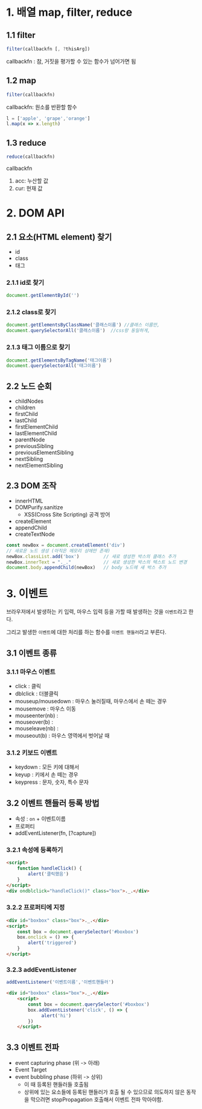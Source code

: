 # 1. 배열 map, filter, reduce

## 1.1 filter

```javascript
filter(callbackfn [, ?thisArg])
```

callbackfn : 참, 거짓을 평가할 수 있는 함수가 넘어가면 됨

## 1.2 map

```javascript
filter(callbackfn)
```

callbackfn: 원소를 반환할 함수

```javascript
l = ['apple', 'grape','orange']
l.map(x => x.length)
```

## 1.3 reduce

```javascript
reduce(callbackfn)
```

callbackfn
1. acc: 누산할 값
2. cur: 현재 값

# 2. DOM API

## 2.1 요소(HTML element) 찾기

- id
- class
- 태그

### 2.1.1 id로 찾기

```javascript
document.getElementById('')
```

### 2.1.2 class로 찾기

```javascript
document.getElementsByClassName('클래스이름') //클래스 이름만, 
document.querySelectorAll('클래스이름')  //css랑 동일하게, 
```

### 2.1.3 태그 이름으로 찾기

```javascript
document.getElementsByTagName('태그이름')
document.querySelectorAll('태그이름')
```

## 2.2 노드 순회

- childNodes
- children
- firstChild
- lastChild
- firstElementChild
- lastElementChild
- parentNode
- previousSibling
- previousElementSibling
- nextSibling
- nextElementSibling

## 2.3 DOM 조작

- innerHTML
- DOMPurify.sanitize
  - XSS(Cross Site Scripting) 공격 방어
- createElement
- appendChild
- createTextNode

```javascript
const newBox = document.createElement('div')  
// 새로운 노드 생성 (아직은 메모리 상에만 존재)
newBox.classList.add('box')         // 새로 생성한 박스의 클래스 추가
newBox.innerText = "._."            // 새로 생성한 박스의 텍스트 노드 변경
document.body.appendChild(newBox)   // body 노드에 새 박스 추가
```

# 3. 이벤트

브라우저에서 발생하는 키 입력, 마우스 입력 등을 가할 때 발생하는 것을 `이벤트`라고 한다. 

그리고 발생한 `이벤트`에 대한 처리를 하는 함수를 `이벤트 핸들러`라고 부른다.

## 3.1 이벤트 종류

### 3.1.1 마우스 이벤트

- click : 클릭
- dblclick : 더블클릭
- mouseup/mousedown : 마우스 눌러질때, 마우스에서 손 떼는 경우
- mousemove : 마우스 이동
- mouseenter(nb) : 
- mouseover(b) :
- mouseleave(nb) : 
- mouseout(b) : 마우스 영역에서 벗어날 때

### 3.1.2 키보드 이벤트

- keydown : 모든 키에 대해서
- keyup : 키에서 손 떼는 경우
- keypress : 문자, 숫자, 특수 문자
  
## 3.2 이벤트 핸들러 등록 방법

- 속성 : `on` + 이벤트이름
- 프로퍼티
- addEventListener(fn, [?capture])

### 3.2.1 속성에 등록하기

```html
<script>
    function handleClick() {
        alert('클릭했음')
    }
</script>
<div ondblclick="handleClick()" class="box">._.</div>
```

### 3.2.2 프로퍼티에 지정

```html
<div id="boxbox" class="box">._.</div>
<script>
    const box = document.querySelector('#boxbox')
    box.onclick = () => {
        alert('triggered')
    }
</script>
```

### 3.2.3 addEventListener

```javascript
addEventListener('이벤트이름','이벤트핸들러')
```

```html
<div id="boxbox" class="box">._.</div>
    <script>
        const box = document.querySelector('#boxbox')
        box.addEventListener('click', () => {
             alert('hi')
        })
    </script>
```

## 3.3 이벤트 전파

- event capturing phase (위 -> 아래)
- Event Target
- event bubbling phase (하위 -> 상위)
  - 이 때 등록된 핸들러들 호출됨
  - 상위에 있는 요소들에 등록된 핸들러가 호출 될 수 있으므로 의도하지 않은 동작을 막으려면 stopPropagation 호출해서 이벤트 전파 막아야함.